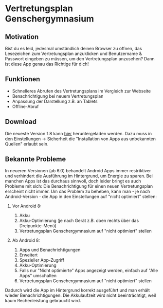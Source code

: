 # Vertretungsplan Genschergymnasium
## Motivation
Bist du es leid, jedesmal umständlich deinen Browser zu öffnen, das Lesezeichen zum Vertretungsplan anzuklicken und Benutzername & Passwort eingeben zu müssen, um den Vertretungsplan anzusehen? Dann ist diese App genau das Richtige für dich!
## Funktionen
* Schnelleres Abrufen des Vertretungsplans im Vergleich zur Webseite
* Benachrichtigung bei neuem Vertretungsplan
* Anpassung der Darstellung z.B. an Tablets
* Offline-Abruf 
## Download
Die neueste Version 1.8 kann [hier](https://github.com/StardOva/VertretungsplanGenschergymnasium/releases) heruntergeladen werden. Dazu muss in den Einstellungen -> Sicherheit die "Installation von Apps aus unbekannten Quellen" erlaubt sein.
## Bekannte Probleme
In neueren Versionen (ab 6.0) behandelt Android Apps immer restriktiver und verhindert die Ausführung im Hintergrund, um Energie zu sparen. Bei manchen Apps ist das durchaus sinnvoll, doch leider bringt es auch Probleme mit sich:
Die Benachrichtigung für einen neuen Vertretungsplan erscheint nicht immer. Um das Problem zu beheben, kann man - je nach Android-Version - die App in den Einstellungen auf "nicht optimiert" stellen:
1. Vor Android 8:
   1. Akku 
   1. Akku-Optimierung (je nach Gerät z.B. oben rechts über das Dreipunkte-Menü)
   1. Vertretungsplan Genschergymnasium auf "nicht optimiert" stellen
   
1. Ab Android 8:
   1. Apps und Benachrichtigungen
   1. Erweitert
   1. Spezieller App-Zugriff
   1. Akku-Optimierung
   1. Falls nur "Nicht optimierte" Apps angezeigt werden, einfach auf "Alle Apps" umschalten
   1. Vertretungsplan Genschergymnasium auf "nicht optimiert" stellen
   
Dadurch wird die App im Hintergrund korrekt ausgeführt und man erhält wieder Benachrichtigungen. Die Akkulaufzeit wird nicht beeinträchtigt, weil kaum Rechenleistung gebraucht wird.
